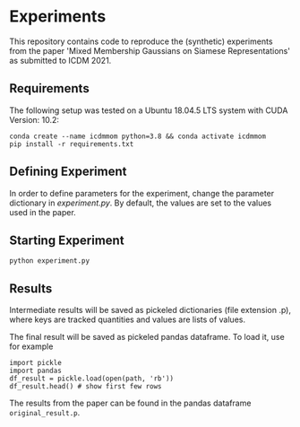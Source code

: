 # Experiments
This repository contains code to reproduce the (synthetic) experiments from the paper 'Mixed Membership Gaussians on Siamese Representations' as submitted to ICDM 2021.

## Requirements
The following setup was tested on a Ubuntu 18.04.5 LTS system with CUDA Version: 10.2:

```
conda create --name icdmmom python=3.8 && conda activate icdmmom
pip install -r requirements.txt
```

## Defining Experiment
In order to define parameters for the experiment, change the parameter dictionary in *experiment.py*.
By default, the values are set to the values used in the paper.
## Starting Experiment
```
python experiment.py
```
## Results
Intermediate results will be saved as pickeled dictionaries (file extension .p), where keys are tracked quantities and values are lists of values.

The final result will be saved as pickeled pandas dataframe. To load it, use for example
```
import pickle
import pandas
df_result = pickle.load(open(path, 'rb'))
df_result.head() # show first few rows
```

The results from the paper can be found in the pandas dataframe `original_result.p`.
